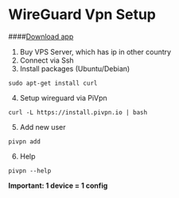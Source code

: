 # WireGuard Vpn Setup

####[Download app](https://www.wireguard.com/install/)

1. Buy VPS Server, which has ip in other country
2. Connect via Ssh
3. Install packages (Ubuntu/Debian)
```
sudo apt-get install curl
```
4. Setup wireguard via PiVpn
```
curl -L https://install.pivpn.io | bash
```
5. Add new user
```
pivpn add
```
6. Help
```
pivpn --help
```

**Important: 1 device = 1 config**